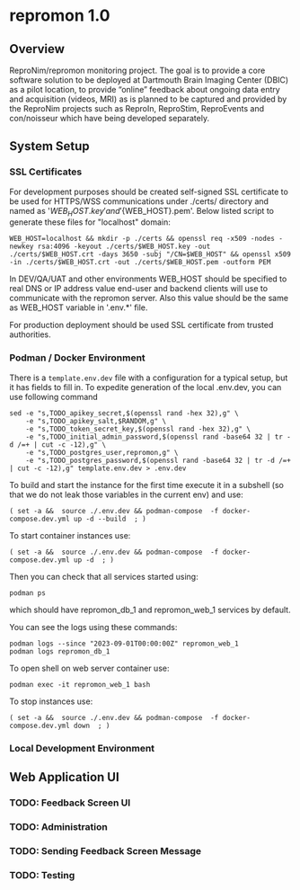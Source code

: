 # repromon 1.0

## Overview

ReproNim/repromon monitoring project. The goal is to provide a core software solution to be deployed
at Dartmouth Brain Imaging Center (DBIC) as a pilot location, to provide “online” feedback about
ongoing data entry and acquisition (videos, MRI) as is planned to be captured and provided by the
ReproNim projects such as ReproIn, ReproStim, ReproEvents and con/noisseur which have being developed
separately.

## System Setup

### SSL Certificates

For development purposes should be created self-signed SSL certificate to be used for HTTPS/WSS
communications under ./certs/ directory and named as '${WEB_HOST}.key' and '${WEB_HOST}.pem'. Below
listed script to generate these files for "localhost" domain:

    WEB_HOST=localhost && mkdir -p ./certs && openssl req -x509 -nodes -newkey rsa:4096 -keyout ./certs/$WEB_HOST.key -out ./certs/$WEB_HOST.crt -days 3650 -subj "/CN=$WEB_HOST" && openssl x509 -in ./certs/$WEB_HOST.crt -out ./certs/$WEB_HOST.pem -outform PEM

In DEV/QA/UAT and other environments WEB_HOST should be specified to real DNS or IP address value
end-user and backend clients will use to communicate with the repromon server. Also this value should
be the same as WEB_HOST variable in '.env.*' file.

For production deployment should be used SSL certificate from trusted authorities.

### Podman / Docker Environment
There is a `template.env.dev` file with a configuration for a typical setup, but it has fields to fill in.
To expedite generation of the local .env.dev, you can use following command

    sed -e "s,TODO_apikey_secret,$(openssl rand -hex 32),g" \
        -e "s,TODO_apikey_salt,$RANDOM,g" \
        -e "s,TODO_token_secret_key,$(openssl rand -hex 32),g" \
        -e "s,TODO_initial_admin_password,$(openssl rand -base64 32 | tr -d /=+ | cut -c -12),g" \
        -e "s,TODO_postgres_user,repromon,g" \
        -e "s,TODO_postgres_password,$(openssl rand -base64 32 | tr -d /=+ | cut -c -12),g" template.env.dev > .env.dev

To build and start the instance for the first time execute it in a subshell (so that we do not leak
those variables in the current env) and use:

    ( set -a &&  source ./.env.dev && podman-compose  -f docker-compose.dev.yml up -d --build  ; )

To start container instances use:

    ( set -a &&  source ./.env.dev && podman-compose  -f docker-compose.dev.yml up -d  ; )

Then you can check that all services started using:

    podman ps

which should have repromon_db_1 and repromon_web_1 services by default.

You can see the logs using these commands:

    podman logs --since "2023-09-01T00:00:00Z" repromon_web_1
    podman logs repromon_db_1

To open shell on web server container use:

    podman exec -it repromon_web_1 bash

To stop instances use:

    ( set -a &&  source ./.env.dev && podman-compose  -f docker-compose.dev.yml down  ; )



### Local Development Environment


## Web Application UI

### TODO: Feedback Screen UI

### TODO: Administration

### TODO: Sending Feedback Screen Message

### TODO: Testing
